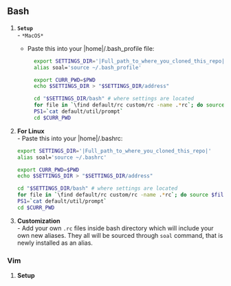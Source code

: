 Bash
----
  1. **`Setup`**  
    - `*MacOS*`
      - Paste this into your |home|/.bash_profile file:  
        ```bash
          export SETTINGS_DIR='|Full_path_to_where_you_cloned_this_repo|'
          alias soal='source ~/.bash_profile'

          export CURR_PWD=$PWD
          echo $SETTINGS_DIR > "$SETTINGS_DIR/address"

          cd "$SETTINGS_DIR/bash" # where settings are located
          for file in `\find default/rc custom/rc -name .*rc`; do source $file; done;
          PS1=`cat default/util/prompt`
          cd $CURR_PWD
          ```

  2. **For Linux**  
    - Paste this into your |home|/.bashrc:  
      ```bash
      export SETTINGS_DIR='|Full_path_to_where_you_cloned_this_repo|'
      alias soal='source ~/.bashrc'

      export CURR_PWD=$PWD
      echo $SETTINGS_DIR > "$SETTINGS_DIR/address"

      cd "$SETTINGS_DIR/bash" # where settings are located
      for file in `\find default/rc custom/rc -name .*rc`; do source $file; done;
      PS1=`cat default/util/prompt`
      cd $CURR_PWD
      ```

  3. **Customization**  
    - Add your own `.rc` files inside bash directory which will include your own new aliases. They all will be sourced through `soal` command, that is newly installed as an alias.  
  
### Vim
  1. **Setup**
